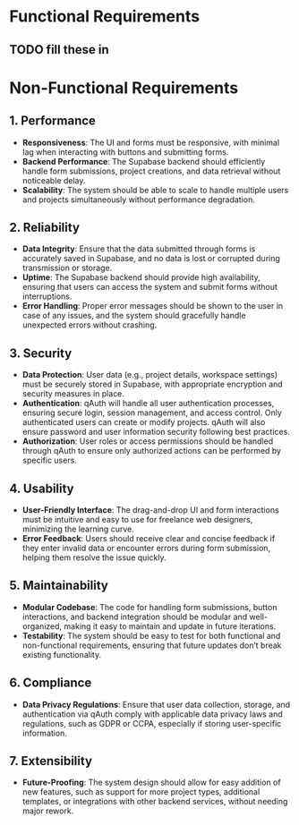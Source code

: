 # Functional Requirements
## TODO fill these in

# Non-Functional Requirements

## 1. Performance
- **Responsiveness**: The UI and forms must be responsive, with minimal lag when interacting with buttons and submitting forms.
- **Backend Performance**: The Supabase backend should efficiently handle form submissions, project creations, and data retrieval without noticeable delay.
- **Scalability**: The system should be able to scale to handle multiple users and projects simultaneously without performance degradation.

## 2. Reliability
- **Data Integrity**: Ensure that the data submitted through forms is accurately saved in Supabase, and no data is lost or corrupted during transmission or storage.
- **Uptime**: The Supabase backend should provide high availability, ensuring that users can access the system and submit forms without interruptions.
- **Error Handling**: Proper error messages should be shown to the user in case of any issues, and the system should gracefully handle unexpected errors without crashing.

## 3. Security
- **Data Protection**: User data (e.g., project details, workspace settings) must be securely stored in Supabase, with appropriate encryption and security measures in place.
- **Authentication**: qAuth will handle all user authentication processes, ensuring secure login, session management, and access control. Only authenticated users can create or modify projects. qAuth will also ensure password and user information security following best practices.
- **Authorization**: User roles or access permissions should be handled through qAuth to ensure only authorized actions can be performed by specific users.

## 4. Usability
- **User-Friendly Interface**: The drag-and-drop UI and form interactions must be intuitive and easy to use for freelance web designers, minimizing the learning curve.
- **Error Feedback**: Users should receive clear and concise feedback if they enter invalid data or encounter errors during form submission, helping them resolve the issue quickly.

## 5. Maintainability
- **Modular Codebase**: The code for handling form submissions, button interactions, and backend integration should be modular and well-organized, making it easy to maintain and update in future iterations.
- **Testability**: The system should be easy to test for both functional and non-functional requirements, ensuring that future updates don’t break existing functionality.

## 6. Compliance
- **Data Privacy Regulations**: Ensure that user data collection, storage, and authentication via qAuth comply with applicable data privacy laws and regulations, such as GDPR or CCPA, especially if storing user-specific information.

## 7. Extensibility
- **Future-Proofing**: The system design should allow for easy addition of new features, such as support for more project types, additional templates, or integrations with other backend services, without needing major rework.
